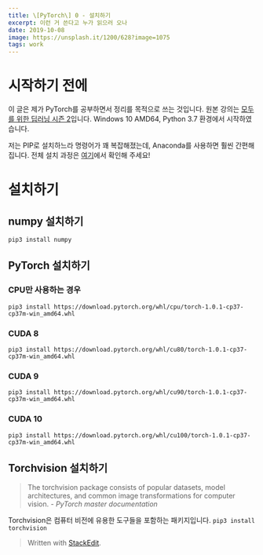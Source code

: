 ```yaml
---
title: \[PyTorch\] 0 - 설치하기
excerpt: 이런 거 쓴다고 누가 읽으러 오나
date: 2019-10-08
image: https://unsplash.it/1200/628?image=1075
tags: work
---
```

# 시작하기 전에
이 글은 제가 PyTorch를 공부하면서 정리를 목적으로 쓰는 것입니다. 원본 강의는 [모두를 위한 딥러닝 시즌 2](https://deeplearningzerotoall.github.io/season2/)입니다.
Windows 10 AMD64, Python 3.7 환경에서 시작하였습니다.

저는 PIP로 설치하느라 명령어가 꽤 복잡해졌는데, Anaconda를 사용하면 훨씬 간편해집니다. 전체 설치 과정은 [여기](https://pytorch.org/get-started/locally/)에서 확인해 주세요!

# 설치하기
## numpy 설치하기
```pip3 install numpy```

## PyTorch 설치하기
### CPU만 사용하는 경우
```pip3 install https://download.pytorch.org/whl/cpu/torch-1.0.1-cp37-cp37m-win_amd64.whl```

### CUDA 8
```pip3 install https://download.pytorch.org/whl/cu80/torch-1.0.1-cp37-cp37m-win_amd64.whl```

### CUDA 9
```pip3 install https://download.pytorch.org/whl/cu90/torch-1.0.1-cp37-cp37m-win_amd64.whl```

### CUDA 10
```pip3 install https://download.pytorch.org/whl/cu100/torch-1.0.1-cp37-cp37m-win_amd64.whl```

## Torchvision 설치하기
> The torchvision package consists of popular datasets, model architectures, and common image transformations for computer vision.
*- PyTorch master documentation*

Torchvision은 컴퓨터 비전에 유용한 도구들을 포함하는 패키지입니다.
```pip3 install torchvision```

> Written with [StackEdit](https://stackedit.io/).

